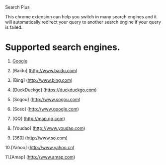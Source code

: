 Search Plus



This chrome extension can help you switch in many search engines 
and it will automatically redirect your query to another search engine if your query is failed.



# Supported search engines.

1. [Google](http://www.google.com)

2. [Baidu] (http://www.baidu.com)

3. [Bing] (http://www.bing.com)

4. [DuckDuckgo] (https://duckduckgo.com)

5. [Sogou] (http://www.sogou.com)

6. [Soso] (http://www.google.com)

7. [QQ] (http://map.qq.com)

8. [Youdao] (http://www.youdao.com)

9. [360] (http://www.so.com)

10.[Yahoo] (http://www.yahoo.cn)

11.[Amap] (http://www.amap.com)
